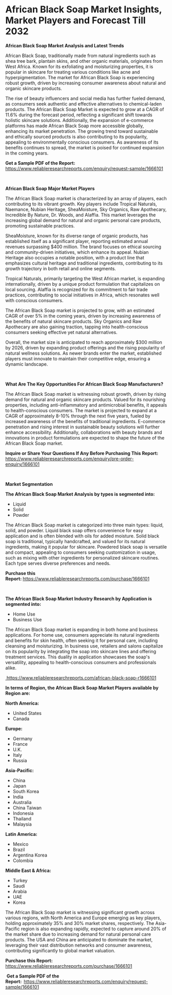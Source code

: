 <p><h1>African Black Soap Market Insights, Market Players and Forecast Till 2032</h1></p><p><strong>African Black Soap Market Analysis and Latest Trends</strong></p>
<p><p>African Black Soap, traditionally made from natural ingredients such as shea tree bark, plantain skins, and other organic materials, originates from West Africa. Known for its exfoliating and moisturizing properties, it is popular in skincare for treating various conditions like acne and hyperpigmentation. The market for African Black Soap is experiencing robust growth, driven by increasing consumer awareness about natural and organic skincare products. </p><p>The rise of beauty influencers and social media has further fueled demand, as consumers seek authentic and effective alternatives to chemical-laden products. The African Black Soap Market is expected to grow at a CAGR of 11.6% during the forecast period, reflecting a significant shift towards holistic skincare solutions. Additionally, the expansion of e-commerce platforms has made African Black Soap more accessible globally, enhancing its market penetration. The growing trend toward sustainable and ethically sourced products is also contributing to its popularity, appealing to environmentally conscious consumers. As awareness of its benefits continues to spread, the market is poised for continued expansion in the coming years.</p></p>
<p><strong>Get a Sample PDF of the Report:&nbsp;</strong> <a href="https://www.reliableresearchreports.com/enquiry/request-sample/1666101?utm_campaign=123&utm_medium=2&utm_source=Github&utm_content=ia&utm_term=17042025&utm_id=african-black-soap">https://www.reliableresearchreports.com/enquiry/request-sample/1666101</a></p>
<p>&nbsp;</p>
<p><strong>African Black Soap Major Market Players</strong></p>
<p><p>The African Black Soap market is characterized by an array of players, each contributing to its vibrant growth. Key players include Tropical Naturals, Naemance, Nubian Heritage, SheaMoisture, Sky Organics, Raw Apothecary, Incredible By Nature, Dr. Woods, and Alaffia. This market leverages the increasing global demand for natural and organic personal care products, promoting sustainable practices.</p><p>SheaMoisture, known for its diverse range of organic products, has established itself as a significant player, reporting estimated annual revenues surpassing $400 million. The brand focuses on ethical sourcing and community-driven initiatives, which enhance its appeal. Nubian Heritage also occupies a notable position, with a product line that emphasizes cultural heritage and traditional ingredients, contributing to its growth trajectory in both retail and online segments.</p><p>Tropical Naturals, primarily targeting the West African market, is expanding internationally, driven by a unique product formulation that capitalizes on local sourcing. Alaffia is recognized for its commitment to fair trade practices, contributing to social initiatives in Africa, which resonates well with conscious consumers.</p><p>The African Black Soap market is projected to grow, with an estimated CAGR of over 5% in the coming years, driven by increasing awareness of the benefits of natural skincare products. Sky Organics and Raw Apothecary are also gaining traction, tapping into health-conscious consumers seeking effective yet natural alternatives.</p><p>Overall, the market size is anticipated to reach approximately $300 million by 2026, driven by expanding product offerings and the rising popularity of natural wellness solutions. As newer brands enter the market, established players must innovate to maintain their competitive edge, ensuring a dynamic landscape.</p></p>
<p>&nbsp;</p>
<p><strong>What Are The Key Opportunities For African Black Soap Manufacturers?</strong></p>
<p><p>The African Black Soap market is witnessing robust growth, driven by rising demand for natural and organic skincare products. Valued for its nourishing properties, including anti-inflammatory and antimicrobial benefits, it appeals to health-conscious consumers. The market is projected to expand at a CAGR of approximately 8-10% through the next five years, fueled by increased awareness of the benefits of traditional ingredients. E-commerce penetration and rising interest in sustainable beauty solutions will further enhance accessibility. Additionally, collaborations with beauty brands and innovations in product formulations are expected to shape the future of the African Black Soap market.</p></p>
<p><strong>Inquire or Share Your Questions If Any Before Purchasing This Report:</strong> <a href="https://www.reliableresearchreports.com/enquiry/pre-order-enquiry/1666101?utm_campaign=123&utm_medium=2&utm_source=Github&utm_content=ia&utm_term=17042025&utm_id=african-black-soap">https://www.reliableresearchreports.com/enquiry/pre-order-enquiry/1666101</a></p>
<p>&nbsp;</p>
<p><strong>Market Segmentation</strong></p>
<p><strong>The African Black Soap Market Analysis by types is segmented into:</strong></p>
<p><ul><li>Liquid</li><li>Solid</li><li>Powder</li></ul></p>
<p><p>The African Black Soap market is categorized into three main types: liquid, solid, and powder. Liquid black soap offers convenience for easy application and is often blended with oils for added moisture. Solid black soap is traditional, typically handcrafted, and valued for its natural ingredients, making it popular for skincare. Powdered black soap is versatile and compact, appealing to consumers seeking customization in usage, such as mixing with other ingredients for personalized skincare routines. Each type serves diverse preferences and needs.</p></p>
<p><strong>Purchase this Report:&nbsp;</strong><a href="https://www.reliableresearchreports.com/purchase/1666101?utm_campaign=123&utm_medium=2&utm_source=Github&utm_content=ia&utm_term=17042025&utm_id=african-black-soap">https://www.reliableresearchreports.com/purchase/1666101</a></p>
<p>&nbsp;</p>
<p><strong>The African Black Soap Market Industry Research by Application is segmented into:</strong></p>
<p><ul><li>Home Use</li><li>Business Use</li></ul></p>
<p><p>The African Black Soap market is expanding in both home and business applications. For home use, consumers appreciate its natural ingredients and benefits for skin health, often seeking it for personal care, including cleansing and moisturizing. In business use, retailers and salons capitalize on its popularity by integrating the soap into skincare lines and offering treatment services. This duality in application showcases the soap's versatility, appealing to health-conscious consumers and professionals alike.</p></p>
<p><a href="https://www.reliableresearchreports.com/african-black-soap-r1666101?utm_campaign=123&utm_medium=2&utm_source=Github&utm_content=ia&utm_term=17042025&utm_id=african-black-soap">&nbsp;https://www.reliableresearchreports.com/african-black-soap-r1666101</a></p>
<p><strong>In terms of Region, the African Black Soap Market Players available by Region are:</strong></p>
<p>
    <p> <strong> North America: </strong>
        <ul>
            <li>United States</li>
            <li>Canada</li>
        </ul>
        </p> 
    <p> <strong> Europe: </strong>
        <ul>
            <li>Germany</li>
            <li>France</li>
            <li>U.K.</li>
            <li>Italy</li>
            <li>Russia</li>
        </ul>
        </p> 
    <p> <strong> Asia-Pacific: </strong>
        <ul>
            <li>China</li>
            <li>Japan</li>
            <li>South Korea</li>
            <li>India</li>
            <li>Australia</li>
            <li>China Taiwan</li>
            <li>Indonesia</li>
            <li>Thailand</li>
            <li>Malaysia</li>
        </ul>
        </p> 
    <p> <strong> Latin America: </strong>
        <ul>
            <li>Mexico</li>
            <li>Brazil</li>
            <li>Argentina Korea</li>
            <li>Colombia</li>
        </ul>
        </p> 
    <p> <strong> Middle East & Africa: </strong>
        <ul>
            <li>Turkey</li>
            <li>Saudi</li>
            <li>Arabia</li>
            <li>UAE</li>
            <li>Korea</li>
        </ul>
    </p>
    </p>
<p><p>The African Black Soap market is witnessing significant growth across various regions, with North America and Europe emerging as key players, holding approximately 35% and 30% market shares, respectively. The Asia-Pacific region is also expanding rapidly, expected to capture around 20% of the market share due to increasing demand for natural personal care products. The USA and China are anticipated to dominate the market, leveraging their vast distribution networks and consumer awareness, contributing significantly to global market valuation.</p></p>
<p><strong>Purchase this Report: </strong><a href="https://www.reliableresearchreports.com/purchase/1666101?utm_campaign=123&utm_medium=2&utm_source=Github&utm_content=ia&utm_term=17042025&utm_id=african-black-soap">https://www.reliableresearchreports.com/purchase/1666101</a></p>
<p>&nbsp;<strong>Get a Sample PDF of the Report:&nbsp;&nbsp;</strong><a href="https://www.reliableresearchreports.com/enquiry/request-sample/1666101?utm_campaign=123&utm_medium=2&utm_source=Github&utm_content=ia&utm_term=17042025&utm_id=african-black-soap">https://www.reliableresearchreports.com/enquiry/request-sample/1666101</a></p>
<p><strong></strong></p>
<p><p></p><p></p><p></p></p>